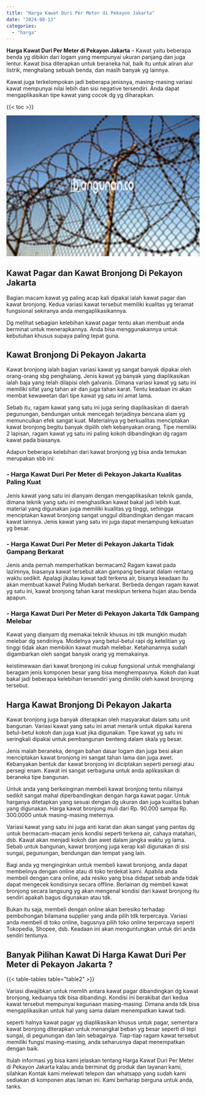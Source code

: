 ```yaml
---
title: "Harga Kawat Duri Per Meter di Pekayon Jakarta"
date: "2024-08-13"
categories: 
  - "harga"
---
```


**Harga Kawat Duri Per Meter di Pekayon Jakarta** – Kawat yaitu beberapa benda yg dibikin dari logam yang mempunyai ukuran panjang dan juga lentur. Kawat bisa diterapkan untuk beraneka hal, baik itu untuk aliran alur listrik, menghalang sebuah benda, dan masih banyak yg lainnya.

Kawat juga terkelompokan jadi beberapa jenisnya, masing-masing variasi kawat mempunyai nilai lebih dan sisi negative tersendiri. Anda dapat mengaplikasikan tipe kawat yang cocok dg yg diharapkan.

{{< toc >}}

![Harga Kawat Duri Per Meter di Pekayon Jakarta](/images/jual-kawat-murah51.png)

## Kawat Pagar dan Kawat Bronjong Di Pekayon Jakarta

Bagian macam kawat yg paling acap kali dipakai ialah kawat pagar dan kawat bronjong. Kedua variasi kawat tersebut memiliki kualitas yg teramat fungsional sekiranya anda mengaplikasikannya.

Dg melihat sebagian kelebihan kawat pagar tentu akan membuat anda berminat untuk menerapkannya. Anda bisa menggunakannya untuk kebutuhan khusus supaya paling tepat guna.

## Kawat Bronjong Di Pekayon Jakarta

Kawat bronjong ialah bagian variasi kawat yg sangat banyak dipakai oleh orang-orang sbg penghalang. Jenis kawat yg banyak yang diaplikasikan ialah baja yang telah dilapisi oleh galvanis. Dimana variasi kawat yg satu ini memiliki sifat yang tahan air dan juga tahan karat. Tentu keadaan ini akan membat kewawetan dari tipe kawat yg satu ini amat lama.

Sebab itu, ragam kawat yang satu ini juga sering diaplikasikan di daerah pegunungan, bendungan untuk mencegah terjadinya bencana alam yg memunculkan efek sangat kuat. Materialnya yg berkualitas menciptakan kawat bronjong begitu banyak dipilih oleh kebanyakan orang. Tipe memiliki 2 lapisan, ragam kawat yg satu ini paling kokoh dibandingkan dg ragam kawat pada biasanya.

Adapun beberapa kelebihan dari kawat bronjong yg bisa anda temukan merupakan sbb ini:

### \- Harga Kawat Duri Per Meter di Pekayon Jakarta Kualitas Paling Kuat

Jenis kawat yang satu ini dianyam dengan mengaplikasikan teknik ganda, dimana teknik yang satu ini menghasilkan kawat bakal jadi lebih kuat. material yang digunakan juga memiliki kualitas yg tinggi, sehingga menciptakan kawat bronjong sangat unggul dibandingkan dengan macam kawat lainnya. Jenis kawat yang satu ini juga dapat menampung kekuatan yg besar.

### \- Harga Kawat Duri Per Meter di Pekayon Jakarta Tidak Gampang Berkarat

Jenis anda pernah memperhatikan bermacam2 Ragam kawat pada lazimnya, biasanya kawat tersebut akan gampang berkarat dalam rentang waktu sedikit. Apalagi jikalau kawat tadi terkena air, bisanya keadaan itu akan membuat kawat Paling Mudah berkarat. Berbeda dengan ragam kawat yg satu ini, kawat bronjong tahan karat meskipun terkena hujan atau benda apapun.

### \- Harga Kawat Duri Per Meter di Pekayon Jakarta Tdk Gampang Melebar

Kawat yang dianyam dg memakai teknik khusus ini tdk mungkin mudah melebar dg sendirinya. Modelnya yang betul-betul rapi dg ketelitian yg tinggi tidak akan membikin kawat mudah melebar. Ketahanannya sudah digambarkan oleh sangat banyak orang yg memakainya.

keistimewaan dari kawat bronjong ini cukup fungsional untuk menghalangi beragam jenis komponen besar yang bisa menghempasnya. Kokoh dan kuat bakal jadi beberapa kelebihan tersendiri yang dimiliki oleh kawat bronjong tersebut.

## Harga Kawat Bronjong Di Pekayon Jakarta

Kawat bronjong juga banyak diterapkan oleh masyarakat dalam satu unit bangunan. Variasi kawat yang satu ini amat menarik untuk dipakai karena betul-betul kokoh dan juga kuat jika digunakan. Tipe kawat yg satu ini seringkali dipakai untuk pembangunan benteng dalam skala yg besar.

Jenis malah beraneka, dengan bahan dasar logam dan juga besi akan menciptakan kawat bronjong ini sangat tahan lama dan juga awet. Kebanyakan bentuk dar kawat bronjong ini diciptakan seperti persegi atau persegi enam. Kawat ini sangat serbaguna untuk anda aplikasikan di beraneka tipe bangunan.

Untuk anda yang berkeinginan membeli kawat bronjong tentu nilainya sedikit sangat mahal diperbandingkan dengan harga kawat pagar. Untuk harganya ditetapkan yang sesuai dengan dg ukuran dan juga kualitas bahan yang digunakan. Harga kawat bronjong muli dari Rp. 90.000 sampai Rp. 300.0000 untuk masing-masing meternya.

Variasi kawat yang satu ini juga anti karat dan akan sangat yang pantas dg untuk bermacam-macam jenis kondisi seperti terkena air, cahaya matahari, dsb. Kawat akan menjadi kokoh dan awet dalam jangka waktu yg lama. Sebab untuk bangunan, kawat bronjong juga kerap kali digunakan di sisi sungai, pegunungan, bendungan dan tempat yang lain.

Bagi anda yg menginginkan untuk membeli kawat bronjong, anda dapat membelinya dengan online atau di toko terdekat kami. Apabila anda membeli dengan cara online, ada resiko yang bisa didapat sebab anda tidak dapat mengecek kondisinya secara offline. Berlainan dg membeli kawat bronjong secara langsung yg akan mengenal kondisi dari kawat bronjong itu sendiri apakah bagus digunakan atau tdk.

Bukan itu saja, membeli dengan online akan beresiko terhadap pembohongan bilamana supplier yang anda pilih tdk terpercaya. Variasi anda membeli di toko online, bagusnya pilih toko online terpercaya seperti Tokopedia, Shopee, dsb. Keadaan ini akan menguntungkan untuk diri anda sendiri tentunya.

## Banyak Pilihan Kawat Di Harga Kawat Duri Per Meter di Pekayon Jakarta ?

{{< table-tables table="table2" >}}

Variasi diwajibkan untuk memlih antara kawat pagar dibandingkan dg kawat bronjong, keduanya tdk bisa dibandingi. Kondisi ini berakibat dari kedua kawat tersebut mempunyai kegunaan masing-masing. Dimana anda tdk bisa mengaplikasikan untuk hal yang sama dalam menempatkan kawat tadi.

seperti halnya kawat pagar yg diaplikasikan khusus untuk pagar, sementara kawat bronjong diterapkan untuk menangkal beban yg besar seperti di tepi sungai, di pegunungan dan lain sebagainya. Tiap-tiap ragam kawat tersebut memiliki fungsi masing-masing, anda seharusnya dapat menempatkan dengan baik.

Itulah informasi yg bisa kami jelaskan tentang Harga Kawat Duri Per Meter di Pekayon Jakarta kalau anda berminat dg produk dan layanan kami, silahkan Kontak kami melewati telepon dan whatsapp yang sudah kami sediakan di komponen atas laman ini. Kami berharap berguna untuk anda, tanks.
